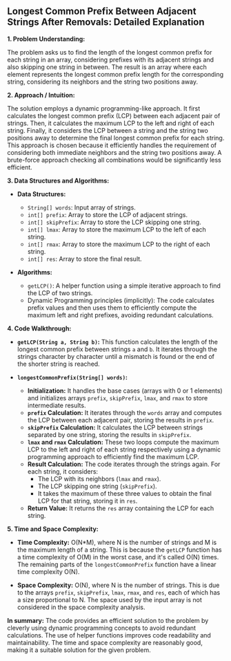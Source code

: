 ## Longest Common Prefix Between Adjacent Strings After Removals: Detailed Explanation

**1. Problem Understanding:**

The problem asks us to find the length of the longest common prefix for each string in an array, considering prefixes with its adjacent strings and also skipping one string in between.  The result is an array where each element represents the longest common prefix length for the corresponding string, considering its neighbors and the string two positions away.


**2. Approach / Intuition:**

The solution employs a dynamic programming-like approach.  It first calculates the longest common prefix (LCP) between each adjacent pair of strings. Then, it calculates the maximum LCP to the left and right of each string.  Finally, it considers the LCP between a string and the string two positions away to determine the final longest common prefix for each string. This approach is chosen because it efficiently handles the requirement of considering both immediate neighbors and the string two positions away.  A brute-force approach checking all combinations would be significantly less efficient.

**3. Data Structures and Algorithms:**

* **Data Structures:**
    * `String[] words`: Input array of strings.
    * `int[] prefix`: Array to store the LCP of adjacent strings.
    * `int[] skipPrefix`: Array to store the LCP skipping one string.
    * `int[] lmax`: Array to store the maximum LCP to the left of each string.
    * `int[] rmax`: Array to store the maximum LCP to the right of each string.
    * `int[] res`: Array to store the final result.

* **Algorithms:**
    *  `getLCP()`: A helper function using a simple iterative approach to find the LCP of two strings.
    *  Dynamic Programming principles (implicitly): The code calculates prefix values and then uses them to efficiently compute the maximum left and right prefixes, avoiding redundant calculations.


**4. Code Walkthrough:**

* **`getLCP(String a, String b)`:** This function calculates the length of the longest common prefix between strings `a` and `b`. It iterates through the strings character by character until a mismatch is found or the end of the shorter string is reached.

* **`longestCommonPrefix(String[] words)`:**
    * **Initialization:** It handles the base cases (arrays with 0 or 1 elements) and initializes arrays `prefix`, `skipPrefix`, `lmax`, and `rmax` to store intermediate results.
    * **`prefix` Calculation:**  It iterates through the `words` array and computes the LCP between each adjacent pair, storing the results in `prefix`.
    * **`skipPrefix` Calculation:** It calculates the LCP between strings separated by one string, storing the results in `skipPrefix`.
    * **`lmax` and `rmax` Calculation:** These two loops compute the maximum LCP to the left and right of each string respectively using a dynamic programming approach to efficiently find the maximum LCP.
    * **Result Calculation:** The code iterates through the strings again.  For each string, it considers:
        * The LCP with its neighbors (`lmax` and `rmax`).
        * The LCP skipping one string (`skipPrefix`).
        * It takes the maximum of these three values to obtain the final LCP for that string, storing it in `res`.
    * **Return Value:** It returns the `res` array containing the LCP for each string.


**5. Time and Space Complexity:**

* **Time Complexity:** O(N*M), where N is the number of strings and M is the maximum length of a string. This is because the `getLCP` function has a time complexity of O(M) in the worst case, and it's called O(N) times.  The remaining parts of the `longestCommonPrefix` function have a linear time complexity O(N).

* **Space Complexity:** O(N), where N is the number of strings. This is due to the arrays `prefix`, `skipPrefix`, `lmax`, `rmax`, and `res`, each of which has a size proportional to N.  The space used by the input array is not considered in the space complexity analysis.


**In summary:** The code provides an efficient solution to the problem by cleverly using dynamic programming concepts to avoid redundant calculations.  The use of helper functions improves code readability and maintainability.  The time and space complexity are reasonably good, making it a suitable solution for the given problem.
